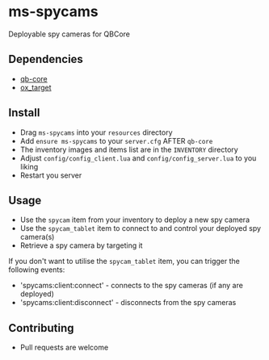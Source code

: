 # ms-spycams
 Deployable spy cameras for QBCore

## Dependencies
* [qb-core](https://github.com/qbcore-framework/qb-core)
* [ox_target](https://github.com/overextended/ox_target)

## Install
* Drag `ms-spycams` into your `resources` directory
* Add `ensure ms-spycams` to your  `server.cfg` AFTER `qb-core`
* The inventory images and items list are in the `INVENTORY` directory
* Adjust `config/config_client.lua` and `config/config_server.lua` to you liking
* Restart you server

## Usage
* Use the `spycam` item from your inventory to deploy a new spy camera
* Use the `spycam_tablet` item to connect to and control your deployed spy camera(s)
* Retrieve a spy camera by targeting it

If you don't want to utilise the `spycam_tablet` item, you can trigger the following events:

* 'spycams:client:connect' - connects to the spy cameras (if any are deployed)
* 'spycams:client:disconnect' - disconnects from the spy cameras

## Contributing
* Pull requests are welcome
